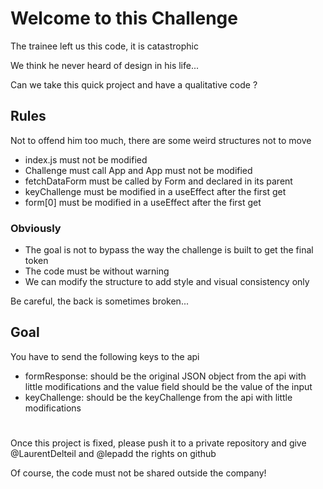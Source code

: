 # Welcome to this Challenge



The trainee left us this code, it is catastrophic

We think he never heard of design in his life...

Can we take this quick project and have a qualitative code ?

## Rules
Not to offend him too much, there are some weird structures not to move

* index.js must not be modified
* Challenge must call App and App must not be modified
* fetchDataForm must be called by Form and declared in its parent
* keyChallenge must be modified in a useEffect after the first get
* form[0] must be modified in a useEffect after the first get

### Obviously
* The goal is not to bypass the way the challenge is built to get the final token
* The code must be without warning
* We can modify the structure to add style and visual consistency only

Be careful, the back is sometimes broken...

## Goal

You have to send the following keys to the api
* formResponse: should be the original JSON object from the api with little modifications and the value field should be the value of the input
* keyChallenge: should be the keyChallenge from the api with little modifications
# 

Once this project is fixed, please push it to a private repository and give @LaurentDelteil and @lepadd the rights on github

Of course, the code must not be shared outside the company! 